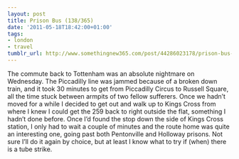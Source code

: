 ```yaml
---
layout: post
title: Prison Bus (138/365)
date: '2011-05-18T18:42:00+01:00'
tags:
- london
- travel
tumblr_url: http://www.somethingnew365.com/post/44286023178/prison-bus-138365
---
```

The commute back to Tottenham was an absolute nightmare on Wednesday. The Piccadilly line was jammed because of a broken down train, and it took 30 minutes to get from Piccadilly Circus to Russell Square, all the time stuck between armpits of two fellow sufferers.
Once we hadn’t moved for a while I decided to get out and walk up to Kings Cross from where I knew I could get the 259 back to right outside the flat, something I hadn’t done before.
Once I’d found the stop down the side of Kings Cross station, I only had to wait a couple of minutes and the route home was quite an interesting one, going past both Pentonville and Holloway prisons. Not sure I’ll do it again by choice, but at least I know what to try if (when) there is a tube strike.
